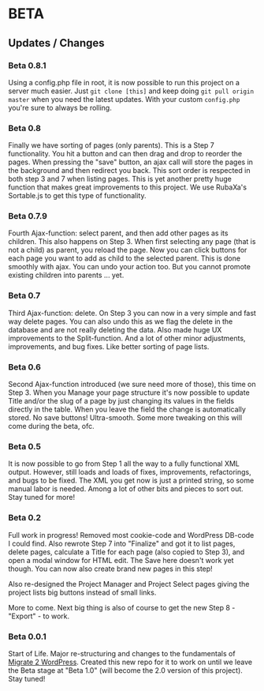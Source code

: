 BETA
================

Updates / Changes
----------------

### Beta 0.8.1

Using a config.php file in root, it is now possible to run this project on a server much easier. Just `git clone [this]` and keep doing `git pull origin master` when you need the latest updates. With your custom `config.php` you're sure to always be rolling.

### Beta 0.8

Finally we have sorting of pages (only parents). This is a Step 7 functionality. You hit a button and can then drag and drop to reorder the pages. When pressing the "save" button, an ajax call will store the pages in the background and then redirect you back. This sort order is respected in both step 3 and 7 when listing pages. This is yet another pretty huge function that makes great improvements to this project. We use RubaXa's Sortable.js to get this type of functionality.

### Beta 0.7.9

Fourth Ajax-function: select parent, and then add other pages as its children. This also happens on Step 3. When first selecting any page (that is not a child) as parent, you reload the page. Now you can click buttons for each page you want to add as child to the selected parent. This is done smoothly with ajax. You can undo your action too. But you cannot promote existing children into parents ... yet.

### Beta 0.7

Third Ajax-function: delete. On Step 3 you can now in a very simple and fast way delete pages. You can also undo this as we flag the delete in the database and are not really deleting the data. Also made huge UX improvements to the Split-function. And a lot of other minor adjustments, improvements, and bug fixes. Like better sorting of page lists.

### Beta 0.6

Second Ajax-function introduced (we sure need more of those), this time on Step 3. When you Manage your page structure it's now possible to update Title and/or the slug of a page by just changing its values in the fields directly in the table. When you leave the field the change is automatically stored. No save buttons! Ultra-smooth. Some more tweaking on this will come during the beta, ofc.

### Beta 0.5

It is now possible to go from Step 1 all the way to a fully functional XML output. However, still loads and loads of fixes, improvements, refactorings, and bugs to be fixed. The XML you get now is just a printed string, so some manual labor is needed. Among a lot of other bits and pieces to sort out. Stay tuned for more!

### Beta 0.2

Full work in progress! Removed most cookie-code and WordPress DB-code I could find. Also rewrote Step 7 into "Finalize" and got it to list pages, delete pages, calculate a Title for each page (also copied to Step 3), and open a modal window for HTML edit. The Save here doesn't work yet though. You can now also create brand new pages in this step!

Also re-designed the Project Manager and Project Select pages giving the project lists big buttons instead of small links.

More to come. Next big thing is also of course to get the new Step 8 - "Export" - to work.

### Beta 0.0.1

Start of Life. Major re-structuring and changes to the fundamentals of [Migrate 2 WordPress](https://github.com/Bellfalasch/Migrate-2-WP). Created this new repo for it to work on until we leave the Beta stage at "Beta 1.0" (will become the 2.0 version of this project). Stay tuned!
